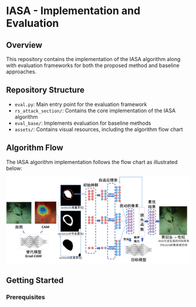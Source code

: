 # IASA - Implementation and Evaluation

## Overview

This repository contains the implementation of the IASA algorithm along with evaluation frameworks for both the proposed method and baseline approaches.

## Repository Structure

- `eval.py`: Main entry point for the evaluation framework
- `rs_attack_section/`: Contains the core implementation of the IASA algorithm
- `eval_base/`: Implements evaluation for baseline methods
- `assets/`: Contains visual resources, including the algorithm flow chart

## Algorithm Flow

The IASA algorithm implementation follows the flow chart as illustrated below:

![IASA Algorithm Flow](assets/流程.png)

## Getting Started

### Prerequisites
